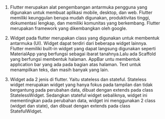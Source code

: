 1. Flutter merupakan alat pengembangan antarmuka pengguna yang digunakan untuk membuat aplikasi mobile, desktop, dan web. Flutter memiliki keunggulan berupa mudah digunakan, produktivitas tinggi, dokumentasi lengkap, dan memiliki komunitas yang berkembang. Flutter merupakan framework yang dikembangkan oleh google.

2. Widget pada flutter merupakan class yang digunakan untuk membentuk antarmuka (UI). Widget dapat terdiri dari beberapa widget lainnya. Flutter memiliki built-in widget yang dapat langsung digunakan seperti MaterialApp yang berfungsi sebagai ibarat tanahnya.Lalu ada Scaffold yang berfungsi membentuk halaman. AppBar untu membentuk application bar yang ada pada bagian atas halaman. Text untuk menampilkan teks, dan masih banyak yang lain.

3. Widget ada 2 jenis di flutter. Yaitu stateless dan stateful. Stateless widget merupakan widget yang hanya fokus pada tampilan dan tidak bergantung pada perubahan data, dibuat dengan extends pada class StatelessWidget. Sedangkan stateful widget sebaliknya, widget ini mementingkan pada perubahan data, widget ini menggunakan 2 class (widget dan state), dan dibuat dengan extends pada class StatefulWidget.